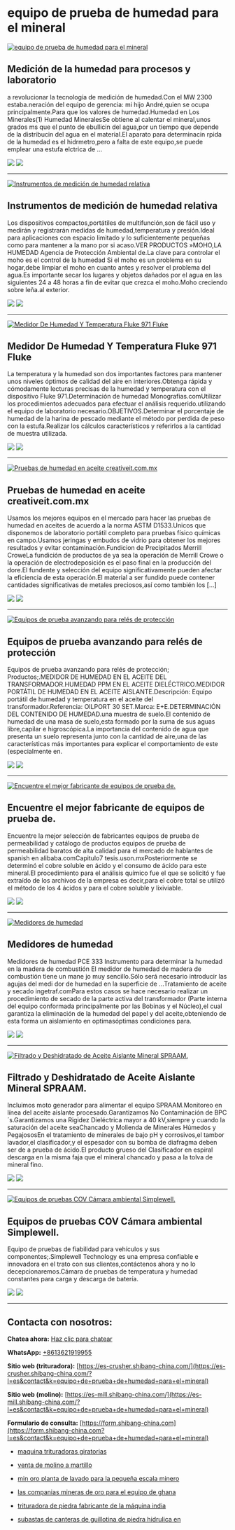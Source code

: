 # equipo de prueba de humedad para el mineral

<a href="https://swt.shibang-china.com/?l=es&img&k=equipo+de+prueba+de+humedad+para+el+mineral" target="_blank">![equipo de prueba de humedad para el mineral](http://static.shibang-china.com/all-800x300/239.jpg)</a>

## Medición de la humedad para procesos y laboratorio
a revolucionar la tecnología de medición de humedad.Con el MW 2300 estaba.neración del equipo de gerencia: mi hijo André,quien se ocupa principalmente.Para que los valores de humedad.Humedad en Los Minerales(1) Humedad MineralesSe obtiene al calentar el mineral,unos grados ms que el punto de ebullicin del agua,por un tiempo que depende de la distribucin del agua en el material.El aparato para determinacin rpida de la humedad es el hidrmetro,pero a falta de este equipo,se puede emplear una estufa elctrica de …


<a href="https://whatsapp.shibangsoft.com/WhatsApp.php" target="_blank" title="WhatsApp">![](http://static.shibang-china.com/icon/whatsapp.png)</a> <a href="https://swt.shibang-china.com/?l=es&icon&k=equipo+de+prueba+de+humedad+para+el+mineral" target="_blank">![](http://static.shibang-china.com/icon/chat-es.png)</a>

---

<a href="https://swt.shibang-china.com/?l=es&img&k=equipo+de+prueba+de+humedad+para+el+mineral" target="_blank">![Instrumentos de medición de humedad relativa](http://static.shibang-china.com/all-800x300/740.jpg)</a>

## Instrumentos de medición de humedad relativa
Los dispositivos compactos,portátiles de multifunción,son de fácil uso y medirán y registrarán medidas de humedad,temperatura y presión.Ideal para aplicaciones con espacio limitado y lo suficientemente pequeñas como para mantener a la mano por si acaso.VER PRODUCTOS »MOHO,LA HUMEDAD Agencia de Protección Ambiental de.La clave para controlar el moho es el control de la humedad Si el moho es un problema en su hogar,debe limpiar el moho en cuanto antes y resolver el problema del agua.Es importante secar los lugares y objetos dañados por el agua en las siguientes 24 a 48 horas a fin de evitar que crezca el moho.Moho creciendo sobre leña.al exterior.


<a href="https://whatsapp.shibangsoft.com/WhatsApp.php" target="_blank" title="WhatsApp">![](http://static.shibang-china.com/icon/whatsapp.png)</a> <a href="https://swt.shibang-china.com/?l=es&icon&k=equipo+de+prueba+de+humedad+para+el+mineral" target="_blank">![](http://static.shibang-china.com/icon/chat-es.png)</a>

---

<a href="https://swt.shibang-china.com/?l=es&img&k=equipo+de+prueba+de+humedad+para+el+mineral" target="_blank">![Medidor De Humedad Y Temperatura Fluke 971 Fluke](http://static.shibang-china.com/all-800x300/982.jpg)</a>

## Medidor De Humedad Y Temperatura Fluke 971 Fluke
La temperatura y la humedad son dos importantes factores para mantener unos niveles óptimos de calidad del aire en interiores.Obtenga rápida y cómodamente lecturas precisas de la humedad y temperatura con el dispositivo Fluke 971.Determinación de humedad Monografias.comUtilizar los procedimientos adecuados para efectuar el análisis requerido.utilizando el equipo de laboratorio necesario.OBJETIVOS.Determinar el porcentaje de humedad de la harina de pescado mediante el método por perdida de peso con la estufa.Realizar los cálculos característicos y referirlos a la cantidad de muestra utilizada.


<a href="https://whatsapp.shibangsoft.com/WhatsApp.php" target="_blank" title="WhatsApp">![](http://static.shibang-china.com/icon/whatsapp.png)</a> <a href="https://swt.shibang-china.com/?l=es&icon&k=equipo+de+prueba+de+humedad+para+el+mineral" target="_blank">![](http://static.shibang-china.com/icon/chat-es.png)</a>

---

<a href="https://swt.shibang-china.com/?l=es&img&k=equipo+de+prueba+de+humedad+para+el+mineral" target="_blank">![Pruebas de humedad en aceite creativeit.com.mx](http://static.shibang-china.com/all-800x300/224.jpg)</a>

## Pruebas de humedad en aceite creativeit.com.mx
Usamos los mejores equipos en el mercado para hacer las pruebas de humedad en aceites de acuerdo a la norma ASTM D1533.Unicos que disponemos de laboratorio portátil completo para pruebas físico químicas en campo.Usamos jeringas y embudos de vidrio para obtener los mejores resultados y evitar contaminación.Fundicion de Precipitados Merrill CroweLa fundición de productos de ya sea la operación de Merrill Crowe o la operación de electrodeposición es el paso final en la producción del dore.El fundente y selección del equipo significativamente pueden afectar la eficiencia de esta operación.El material a ser fundido puede contener cantidades significativas de metales preciosos,así como también los […]


<a href="https://whatsapp.shibangsoft.com/WhatsApp.php" target="_blank" title="WhatsApp">![](http://static.shibang-china.com/icon/whatsapp.png)</a> <a href="https://swt.shibang-china.com/?l=es&icon&k=equipo+de+prueba+de+humedad+para+el+mineral" target="_blank">![](http://static.shibang-china.com/icon/chat-es.png)</a>

---

<a href="https://swt.shibang-china.com/?l=es&img&k=equipo+de+prueba+de+humedad+para+el+mineral" target="_blank">![Equipos de prueba avanzando para relés de protección](http://static.shibang-china.com/all-800x300/1024.jpg)</a>

## Equipos de prueba avanzando para relés de protección
Equipos de prueba avanzando para relés de protección; Productos;.MEDIDOR DE HUMEDAD EN EL ACEITE DEL TRANSFORMADOR.HUMEDAD PPM EN EL ACEITE DIELÉCTRICO.MEDIDOR PORTÁTIL DE HUMEDAD EN EL ACEITE AISLANTE.Descripción: Equipo portátil de humedad y temperatura en el aceite del transformador.Referencia: OILPORT 30 SET.Marca: E+E.DETERMINACIÓN DEL CONTENIDO DE HUMEDAD.una muestra de suelo.El contenido de humedad de una masa de suelo,esta formado por la suma de sus aguas libre,capilar e higroscópica.La importancia del contenido de agua que presenta un suelo representa junto con la cantidad de aire,una de las características más importantes para explicar el comportamiento de este (especialmente en.


<a href="https://whatsapp.shibangsoft.com/WhatsApp.php" target="_blank" title="WhatsApp">![](http://static.shibang-china.com/icon/whatsapp.png)</a> <a href="https://swt.shibang-china.com/?l=es&icon&k=equipo+de+prueba+de+humedad+para+el+mineral" target="_blank">![](http://static.shibang-china.com/icon/chat-es.png)</a>

---

<a href="https://swt.shibang-china.com/?l=es&img&k=equipo+de+prueba+de+humedad+para+el+mineral" target="_blank">![Encuentre el mejor fabricante de equipos de prueba de.](http://static.shibang-china.com/all-800x300/1295.jpg)</a>

## Encuentre el mejor fabricante de equipos de prueba de.
Encuentre la mejor selección de fabricantes equipos de prueba de permeabilidad y catálogo de productos equipos de prueba de permeabilidad baratos de alta calidad para el mercado de hablantes de spanish en alibaba.comCapitulo7 tesis.uson.mxPosteriormente se determinó el cobre soluble en ácido y el consumo de ácido para este mineral.El procedimiento para el análisis químico fue el que se solicitó y fue extraído de los archivos de la empresa es decir,para el cobre total se utilizó el método de los 4 ácidos y para el cobre soluble y lixiviable.


<a href="https://whatsapp.shibangsoft.com/WhatsApp.php" target="_blank" title="WhatsApp">![](http://static.shibang-china.com/icon/whatsapp.png)</a> <a href="https://swt.shibang-china.com/?l=es&icon&k=equipo+de+prueba+de+humedad+para+el+mineral" target="_blank">![](http://static.shibang-china.com/icon/chat-es.png)</a>

---

<a href="https://swt.shibang-china.com/?l=es&img&k=equipo+de+prueba+de+humedad+para+el+mineral" target="_blank">![Medidores de humedad](http://static.shibang-china.com/all-800x300/985.jpg)</a>

## Medidores de humedad
Medidores de humedad PCE 333 Instrumento para determinar la humedad en la madera de combustión El medidor de humedad de madera de combustión tiene un mane jo muy sencillo.Sólo será necesario introducir las agujas del medi dor de humedad en la superficie de …Tratamiento de aceite y secado ingetraf.comPara estos casos se hace necesario realizar un procedimiento de secado de la parte activa del transformador (Parte interna del equipo conformada principalmente por las Bobinas y el Núcleo),el cual garantiza la eliminación de la humedad del papel y del aceite,obteniendo de esta forma un aislamiento en optimasóptimas condiciones para.


<a href="https://whatsapp.shibangsoft.com/WhatsApp.php" target="_blank" title="WhatsApp">![](http://static.shibang-china.com/icon/whatsapp.png)</a> <a href="https://swt.shibang-china.com/?l=es&icon&k=equipo+de+prueba+de+humedad+para+el+mineral" target="_blank">![](http://static.shibang-china.com/icon/chat-es.png)</a>

---

<a href="https://swt.shibang-china.com/?l=es&img&k=equipo+de+prueba+de+humedad+para+el+mineral" target="_blank">![Filtrado y Deshidratado de Aceite Aislante Mineral SPRAAM.](http://static.shibang-china.com/all-800x300/870.jpg)</a>

## Filtrado y Deshidratado de Aceite Aislante Mineral SPRAAM.
Incluimos moto generador para alimentar el equipo SPRAAM.Monitoreo en línea del aceite aislante procesado.Garantizamos No Contaminación de BPC´s.Garantizamos una Rigidez Dieléctrica mayor a 40 kV,siempre y cuando la saturación del aceite seaChancado y Molienda de Minerales Húmedos y PegajososEn el tratamiento de minerales de bajo pH y corrosivos,el tambor lavador,el clasificador,y el espesador con su bomba de diafragma deben ser de a prueba de ácido.El producto grueso del Clasificador en espiral descarga en la misma faja que el mineral chancado y pasa a la tolva de mineral fino.


<a href="https://whatsapp.shibangsoft.com/WhatsApp.php" target="_blank" title="WhatsApp">![](http://static.shibang-china.com/icon/whatsapp.png)</a> <a href="https://swt.shibang-china.com/?l=es&icon&k=equipo+de+prueba+de+humedad+para+el+mineral" target="_blank">![](http://static.shibang-china.com/icon/chat-es.png)</a>

---

<a href="https://swt.shibang-china.com/?l=es&img&k=equipo+de+prueba+de+humedad+para+el+mineral" target="_blank">![Equipos de pruebas COV Cámara ambiental Simplewell.](http://static.shibang-china.com/all-800x300/12.jpg)</a>

## Equipos de pruebas COV Cámara ambiental Simplewell.
Equipo de pruebas de fiabilidad para vehículos y sus componentes;.Simplewell Technology es una empresa confiable e innovadora en el trato con sus clientes,contáctenos ahora y no lo decepcionaremos.Cámara de pruebas de temperatura y humedad constantes para carga y descarga de batería.

<a href="https://whatsapp.shibangsoft.com/WhatsApp.php" target="_blank" title="WhatsApp">![](http://static.shibang-china.com/icon/whatsapp.png)</a> <a href="https://swt.shibang-china.com/?l=es&icon&k=equipo+de+prueba+de+humedad+para+el+mineral" target="_blank">![](http://static.shibang-china.com/icon/chat-es.png)</a>

---
## Contacta con nosotros:

**Chatea ahora:** [Haz clic para chatear](https://swt.shibang-china.com?l=es&contact&k=equipo+de+prueba+de+humedad+para+el+mineral)

**WhatsApp:**  [+8613621919955](https://whatsapp.shibangsoft.com/WhatsApp.php)

**Sitio web (trituradora):** [https://es-crusher.shibang-china.com/](https://es-crusher.shibang-china.com/?l=es&contact&k=equipo+de+prueba+de+humedad+para+el+mineral)

**Sitio web (molino):** [https://es-mill.shibang-china.com/](https://es-mill.shibang-china.com/?l=es&contact&k=equipo+de+prueba+de+humedad+para+el+mineral)

**Formulario de consulta:** [https://form.shibang-china.com](https://form.shibang-china.com?l=es&contact&k=equipo+de+prueba+de+humedad+para+el+mineral)

* [maquina trituradoras giratorias](../18/maquina%20trituradoras%20giratorias.md)

* [venta de molino a martillo](../16/venta%20de%20molino%20a%20martillo.md)

* [min oro planta de lavado para la pequeña escala minero](../19/min%20oro%20planta%20de%20lavado%20para%20la%20peque%C3%B1a%20escala%20minero.md)

* [las companias mineras de oro para el equipo de ghana](../16/las%20companias%20mineras%20de%20oro%20para%20el%20equipo%20de%20ghana.md)

* [trituradora de piedra fabricante de la máquina india](../20/trituradora%20de%20piedra%20fabricante%20de%20la%20m%C3%A1quina%20india.md)

* [subastas de canteras de guillotina de piedra hidrulica en](../16/subastas%20de%20canteras%20de%20guillotina%20de%20piedra%20hidrulica%20en.md)